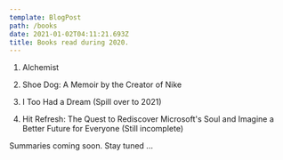 ```yaml
---
template: BlogPost
path: /books
date: 2021-01-02T04:11:21.693Z
title: Books read during 2020.
---
```

1. Alchemist

2. Shoe Dog: A Memoir by the Creator of Nike

3. I Too Had a Dream (Spill over to 2021)

4. Hit Refresh: The Quest to Rediscover Microsoft's Soul and Imagine a Better Future for Everyone (Still incomplete)



Summaries coming soon. Stay tuned ...
